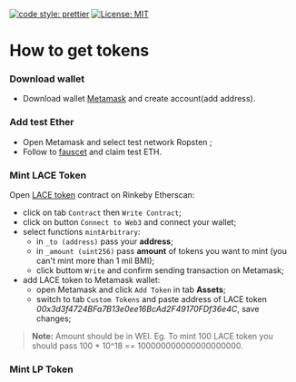 [![code style: prettier](https://img.shields.io/badge/code_style-prettier-ff69b4.svg?style=square)](https://github.com/prettier/prettier) [![License: MIT](https://img.shields.io/badge/License-MIT-yellow.svg)](https://opensource.org/licenses/MIT)


# How to get tokens
### Download wallet 
- Download wallet [Metamask](https://metamask.io/) and create account(add address).

### Add test Ether 

- Open Metamask and select test network Ropsten ;
- Follow to [fauscet](https://faucet.dimensions.network/) and claim test ETH.

### Mint LACE Token 

Open [LACE token](https://rinkeby.etherscan.io/address/0x3d3f4724BFa7B13e0ee16BcAd2F49170FDf36e4C) contract on Rinkeby Etherscan:
- click on tab `Contract` then `Write Contract`;
- click on button `Connect to Web3` and connect your wallet;
- select functions `mintArbitrary`:
    - in `_to (address)` pass your **address**;
    - in `_amount (uint256)` pass **amount** of tokens you want to mint (you can't mint more than 1 mil BMI);
    - click buttom `Write` and confirm sending transaction on Metamask;
- add LACE token to Metamask wallet:
    - open Metamask and click `Add Token` in tab **Assets**;
    - switch to tab `Custom Tokens` and paste address of LACE token _00x3d3f4724BFa7B13e0ee16BcAd2F49170FDf36e4C_, save changes;
> **Note:** Amount should be in WEI.
Eg. To mint 100 LACE token you should pass 100 * 10^18 == 100000000000000000000.

### Mint LP Token